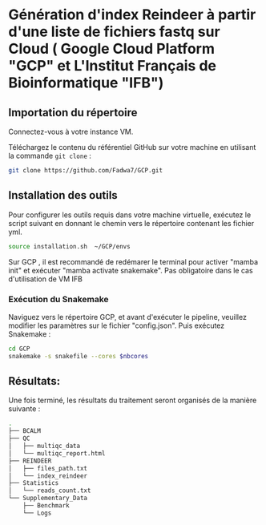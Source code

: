# Génération d'index Reindeer à partir d'une liste de fichiers fastq sur Cloud ( Google Cloud Platform "GCP" et L'Institut Français de Bioinformatique "IFB")


## Importation du répertoire

Connectez-vous à votre instance VM.

Téléchargez le contenu du référentiel GitHub sur votre machine en utilisant la commande `git clone` :

```bash
git clone https://github.com/Fadwa7/GCP.git
```

## Installation des outils

Pour configurer les outils requis dans votre machine virtuelle, exécutez le script suivant en donnant le chemin vers le répertoire contenant les fichier yml.

```bash
source installation.sh  ~/GCP/envs
```
Sur GCP , il est recommandé de redémarer le terminal pour activer "mamba init" et exécuter "mamba activate snakemake". 
Pas obligatoire dans le cas d'utilisation de VM IFB


### Exécution du Snakemake 
Naviguez vers le répertoire GCP, et avant d'exécuter le pipeline, veuillez modifier les paramètres sur le fichier "config.json".
Puis exécutez Snakemake :
```bash
cd GCP
snakemake -s snakefile --cores $nbcores 
```
## Résultats:
Une fois terminé, les résultats du traitement seront organisés de la manière suivante : 

```bash
.
├── BCALM
├── QC
│   ├── multiqc_data
│   └── multiqc_report.html
├── REINDEER
│   ├── files_path.txt
│   └── index_reindeer
├── Statistics
│   └── reads_count.txt
└── Supplementary_Data
    ├── Benchmark
    └── Logs
```
